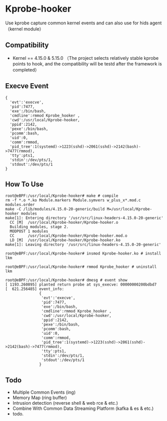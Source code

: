 # Kprobe-hooker
Use kprobe capture common kernel events and can also use for hids agent（kernel module）
## Compatibility
- Kernel == 4.15.0 & 5.15.0 （The project selects relatively stable kprobe points to hook, and the compatibility will be testd after the framework is completed）



## Execve Event
```
{
  'evt':'execve',
  'pid':7477,
  'exe':/bin/bash,
  'cmdline':rmmod Kprobe_hooker ,
  'cwd':/usr/local/Kprobe-hooker,
  'ppid':2142,
  'pexe':/bin/bash,
  'pcomm':bash,
  'uid':0,
  'comm':rmmod,
  'pid_tree':1(systemd)->1223(sshd)->2061(sshd)->2142(bash)->7477(rmmod),
  'tty':pts1,
  'stdin':/dev/pts/1,
  'stdout':/dev/pts/1
}
```

## How To Use
```
root@eBPF:/usr/local/Kprobe-hooker# make # compile
rm -f *.o *.ko Module.markers Module.symvers w_plus_x*.mod.c modules.order
make -C /lib/modules/4.15.0-20-generic/build M=/usr/local/Kprobe-hooker modules
make[1]: Entering directory '/usr/src/linux-headers-4.15.0-20-generic'
  CC [M]  /usr/local/Kprobe-hooker/Kprobe-hooker.o
  Building modules, stage 2.
  MODPOST 1 modules
  CC      /usr/local/Kprobe-hooker/Kprobe-hooker.mod.o
  LD [M]  /usr/local/Kprobe-hooker/Kprobe-hooker.ko
make[1]: Leaving directory '/usr/src/linux-headers-4.15.0-20-generic'

root@eBPF:/usr/local/Kprobe-hooker# insmod Kprobe-hooker.ko # install lkm

root@eBPF:/usr/local/Kprobe-hooker# rmmod Kprobe_hooker # uninstall lkm

root@eBPF:/usr/local/Kprobe-hooker# dmesg # event show
[ 1193.260895] planted return probe at sys_execve: 00000000200bdbd7
[  621.256485] event_info:
               {
               	'evt':'execve',
               	'pid':7477,
               	'exe':/bin/bash,
               	'cmdline':rmmod Kprobe_hooker ,
               	'cwd':/usr/local/Kprobe-hooker,
               	'ppid':2142,
               	'pexe':/bin/bash,
               	'pcomm':bash,
               	'uid':0,
               	'comm':rmmod,
               	'pid_tree':1(systemd)->1223(sshd)->2061(sshd)->2142(bash)->7477(rmmod),
               	'tty':pts1,
               	'stdin':/dev/pts/1,
               	'stdout':/dev/pts/1
               }
```

## Todo
- Multiple Common Events (ing)
- Memory Map (ring buffer)
- Intrusion detection (reverse shell & web rce & etc.)
- Combine With Common Data Streaming Platform (kafka & es & etc.) 
- todo.

